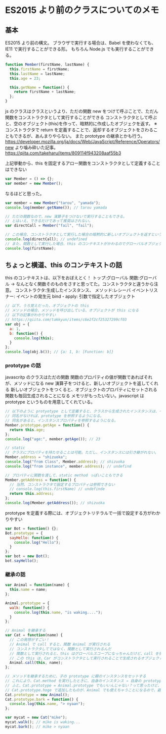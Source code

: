 # ES2015 より前のクラスについてのメモ

## 基本

ES2015 より前の構文。
ブラウザで実行する場合は、Babel を使わなくても、IE11 で実行することができる形。
もちろん Node.js でも実行することができる。

```javascript
function Member(firstName, lastName) {
  this.firstName = firstName;
  this.lastName = lastName;
  this.age = 23;

  this.getName = function() {
    return firstName + lastName;
  };
}
```

js のクラスはクラスというより、ただの関数
new をつけて呼ぶことで、ただん関数をコンストラクタとして実行することができる
コンストラクタとして呼ぶと、空のオブジェクト(this)を作って、暗黙的に作成したオブジェクを返す。
※コンストラクタで return を定義することで、返却するオブジェクトをさわることもできるが、あんまりやらない。
また prototype の継承とかも行う。
https://developer.mozilla.org/ja/docs/Web/JavaScript/Reference/Operators/new
より噛み砕いた記事。
https://qiita.com/takeharu/items/809114f943208aaf55b3

上記挙動から、this を固定するアロー関数をコンストラクタとして定義することはできない

```javascript
var Member = () => {};
var member = new Member();
```

なるほどと思った。

```javascript
var member = new Member("tarou", "yamada");
console.log(member.getName()); // tarou yamada

// ただの関数なので、new 演算子をつけないで実行することもできる。
// とはいえ、できるだけであって推奨はされない。
var directCall = Member("fail", "fail");

// この場合、コンストラクタとして実行した場合の暗黙的に新しいオブジェクトを返すということはしない。
console.log(directCall); // undefined
// また、関数として実行した場合、this のコンテキストがかわるのでグローバルオブジェクトとして、変数名がつかわれてしまう
console.log(firstName);
```

## ちょっと横道、this のコンテキストの話

this のコンテキストは、以下をおぼえとく！
トップ:グローバル
関数:グローバル → なんとなく関数そのものをさすと思ってた。コンストラクタと違うから注意。
コンストラクタ:生成したインスタンス、
メソッド:レシーバ
イベントリスナー: イベントの発生元
bind・apply: 引数で指定したオブジェクト

```javascript
// 以下、うろ覚えだった、オブジェクトの this
// メソッドの場合、メソッドを呼び出している、オブジェクトが this になる
// 以下の記事がわかりやすい
// https://qiita.com/takkyun/items/c6e2f2cf25327299cf03
var obj = {
  a: 1,
  b: function() {
    console.log(this);
  }
};
console.log(obj.b()); // {a: 1, b: [Function: b]}
```

### prototype の話

javascritp のクラスはただの関数
関数のプロパティの値が関数であればそれが、メソッドになる
new 演算子をつけると、新しいオブジェクトを返してくれる
新しいオブジェクトをつくると、オブジェクトのプロパティにセットされる関数も毎回生成されることになる
メモリがもったいない。javascript は prototype というものを用意してくれている。

```javascript
// 以下のように protyotype として定義すると、クラスから生成されたインスタンスは、インスタンスのプロパティに
// 同名がなければ、prototype を参照するようになる。
// 同名があると、インスタンスプロパティを参照するようになる。
Member.prototype.getAge = function() {
  return this.age;
};
console.log("age:", member.getAge()); // 23

// static
// クラスにプロパティを持たせることは可能。ただし、インスタンスには引き継がれない。
Member.address = "shizuoka";
console.log("from Class", Member.address); // shizuoka
console.log("from instance", member.address); // undefind

// プロパティに関数を渡して、static method っぽいこともできる
Member.getAddress = function() {
  // 当然、コンストラクタで設定するプロパティは参照できない
  // console.log(this.firstName) // undefinde
  return this.address;
};
console.log(Member.getAddress()); // shizuoka
```

prototype を定義する際には、オブジェクトリテラルで一括で設定する方がわかりやすい

```javascript
var Bot = function() {};
Bot.prototype = {
  sayHello: function() {
    console.log("Hello");
  }
};
var bot = new Bot();
bot.sayHello();
```

### 継承の話

```javascript
var Animal = function(name) {
  this.name = name;
};

Animal.prototype = {
  walk: function() {
    console.log(this.name, "is waking....");
  }
};

// Animal を継承する
var Cat = function(name) {
  // この発想がすごい！
  // Animal で call すると、関数 Animal が実行される
  // コンストラクタしてではなく、関数として実行されるんだ
  // 関数として実行されると、this はグローバルスコープになっちゃんだけど、call を使うことで this を変更している
  // この this は、Car がコンストラクタとして実行されることで生成されるオブジェクトを指すようになる
  Animal.call(this, name);
};

// メソッドを継承するために、子の prototype に親のインスタンスをセットする
// これにより、Cat.method を実行したときに、自身のインスタンス → 自身の prototype→ 親の prototype と検索することができる
// ふと、Cat.prototype = Animal.prototype でもいいんじゃない？って思ったけど、その場合、Cat と Animal が同じ prototype を参照してしまう。
// Cat.prototype.hoge で追加したものが、Animal でも使えちゃうことになるので、避けるべき。
Cat.prototype = new Animal();
Cat.prototype.bark = function() {
  console.log(this.name, "> nyaan");
};

var mycat = new Cat("mike");
mycat.walk(); // mike is waking...
mycat.bark(); // mike > nyaan
```
